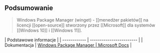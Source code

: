 ## Podsumowanie
> Windows Package Manager (winget) - [[menedżer pakietów]] na licencji [[open-source]] stworzony przez [[Microsoft]] dla systemów [[Windows 10]] i [[Windows 11]].

| Podstawowe informacje                          |
| ------------ | ------------------------ |
| Dokumentacja | [Windows Package Manager \| Microsoft Docs](https://docs.microsoft.com/en-us/windows/package-manager/) |
